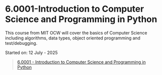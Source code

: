 # 6.0001-Introduction to Computer Science and Programming in Python
This course from MIT OCW will cover the basics of Computer Science including algorithms, data types, object oriented programming and test/debugging.

Started on: 12 July - 2025
> [6.0001 - Introduction to Computer Science and Programming in Python](https://ocw.mit.edu/courses/6-0001-introduction-to-computer-science-and-programming-in-python-fall-2016/pages/syllabus/)